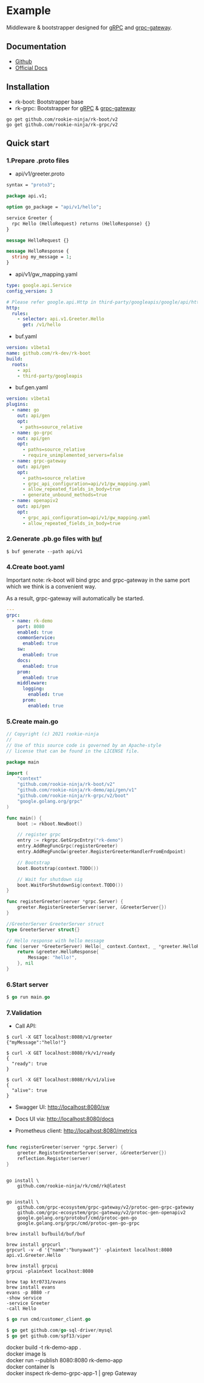 # Example
Middleware & bootstrapper designed for [gRPC](https://grpc.io/docs/languages/go/) and [grpc-gateway](https://github.com/grpc-ecosystem/grpc-gateway).

## Documentation
- [Github](https://github.com/rookie-ninja/rk-grpc)
- [Official Docs](https://docs.rkdev.info)

## Installation
- rk-boot: Bootstrapper base
- rk-grpc: Bootstrapper for [gRPC](https://grpc.io/docs/languages/go/) & [grpc-gateway](https://github.com/grpc-ecosystem/grpc-gateway)

```shell
go get github.com/rookie-ninja/rk-boot/v2
go get github.com/rookie-ninja/rk-grpc/v2
```

## Quick start
### 1.Prepare .proto files
- api/v1/greeter.proto

```protobuf
syntax = "proto3";

package api.v1;

option go_package = "api/v1/hello";

service Greeter {
  rpc Hello (HelloRequest) returns (HelloResponse) {}
}

message HelloRequest {}

message HelloResponse {
  string my_message = 1;
}
```

- api/v1/gw_mapping.yaml

```yaml
type: google.api.Service
config_version: 3

# Please refer google.api.Http in third-party/googleapis/google/api/http.proto file for details.
http:
  rules:
    - selector: api.v1.Greeter.Hello
      get: /v1/hello
```

- buf.yaml

```yaml
version: v1beta1
name: github.com/rk-dev/rk-boot
build:
  roots:
    - api
    - third-party/googleapis
```

- buf.gen.yaml

```yaml
version: v1beta1
plugins:
  - name: go
    out: api/gen
    opt:
     - paths=source_relative
  - name: go-grpc
    out: api/gen
    opt:
      - paths=source_relative
      - require_unimplemented_servers=false
  - name: grpc-gateway
    out: api/gen
    opt:
      - paths=source_relative
      - grpc_api_configuration=api/v1/gw_mapping.yaml
      - allow_repeated_fields_in_body=true
      - generate_unbound_methods=true
  - name: openapiv2
    out: api/gen
    opt:
      - grpc_api_configuration=api/v1/gw_mapping.yaml
      - allow_repeated_fields_in_body=true
```

### 2.Generate .pb.go files with [buf](https://docs.buf.build/introduction)
```
$ buf generate --path api/v1
```

### 4.Create boot.yaml
Important note: rk-boot will bind grpc and grpc-gateway in the same port which we think is a convenient way.

As a result, grpc-gateway will automatically be started.

```yaml
---
grpc:
  - name: rk-demo
    port: 8080
    enabled: true
    commonService:
      enabled: true
    sw:
      enabled: true
    docs:
      enabled: true
    prom:
      enabled: true
    middleware:
      logging:
        enabled: true
      prom:
        enabled: true
```

### 5.Create main.go
```go
// Copyright (c) 2021 rookie-ninja
//
// Use of this source code is governed by an Apache-style
// license that can be found in the LICENSE file.

package main

import (
	"context"
	"github.com/rookie-ninja/rk-boot/v2"
	"github.com/rookie-ninja/rk-demo/api/gen/v1"
	"github.com/rookie-ninja/rk-grpc/v2/boot"
	"google.golang.org/grpc"
)

func main() {
	boot := rkboot.NewBoot()

	// register grpc
	entry := rkgrpc.GetGrpcEntry("rk-demo")
	entry.AddRegFuncGrpc(registerGreeter)
	entry.AddRegFuncGw(greeter.RegisterGreeterHandlerFromEndpoint)

	// Bootstrap
	boot.Bootstrap(context.TODO())

	// Wait for shutdown sig
	boot.WaitForShutdownSig(context.TODO())
}

func registerGreeter(server *grpc.Server) {
	greeter.RegisterGreeterServer(server, &GreeterServer{})
}

//GreeterServer GreeterServer struct
type GreeterServer struct{}

// Hello response with hello message
func (server *GreeterServer) Hello(_ context.Context, _ *greeter.HelloRequest) (*greeter.HelloResponse, error) {
	return &greeter.HelloResponse{
		Message: "hello!",
	}, nil
}
```

### 6.Start server

```go
$ go run main.go
```

### 7.Validation
- Call API:

```shell script
$ curl -X GET localhost:8080/v1/greeter
{"myMessage":"hello!"}

$ curl -X GET localhost:8080/rk/v1/ready
{
  "ready": true
}

$ curl -X GET localhost:8080/rk/v1/alive
{
  "alive": true
}
```

- Swagger UI: [http://localhost:8080/sw](http://localhost:8080/sw)

- Docs UI via: [http://localhost:8080/docs](http://localhost:8080/docs)

- Prometheus client: [http://localhost:8080/metrics](http://localhost:8080/metrics)


```go

func registerGreeter(server *grpc.Server) {
    greeter.RegisterGreeterServer(server, &GreeterServer{})
    reflection.Register(server)
}
```


```shell script

go install \
    github.com/rookie-ninja/rk/cmd/rk@latest


go install \
    github.com/grpc-ecosystem/grpc-gateway/v2/protoc-gen-grpc-gateway 
    github.com/grpc-ecosystem/grpc-gateway/v2/protoc-gen-openapiv2 
    google.golang.org/protobuf/cmd/protoc-gen-go 
    google.golang.org/grpc/cmd/protoc-gen-go-grpc

brew install bufbuild/buf/buf

brew install grpcurl
grpcurl -v -d '{"name":"bunyawat"}' -plaintext localhost:8080 api.v1.Greeter.Hello

brew install grpcui
grpcui -plaintext localhost:8080

brew tap ktr0731/evans
brew install evans
evans -p 8080 -r
-show service
-service Greeter
-call Hello

```

```go
$ go run cmd/customer_client.go
```

```go
$ go get github.com/go-sql-driver/mysql
$ go get github.com/spf13/viper
```

docker build -t rk-demo-app . \
docker image ls \
docker run --publish 8080:8080 rk-demo-app \
docker container ls  \
docker inspect rk-demo-grpc-app-1 | grep Gateway
